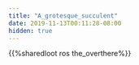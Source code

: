```yaml
---
title: "A_grotesque_succulent"
date: 2019-11-13T00:11:28-08:00
hidden: true
---
```


{{%sharedloot ros the_overthere%}}